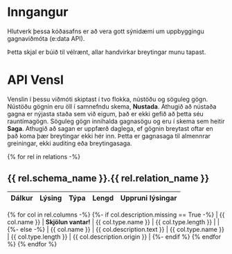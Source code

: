 # Inngangur
Hlutverk þessa kóðasafns er að vera gott sýnidæmi um uppbyggingu gagnaviðmóta (e:data API).

Þetta skjal er búið til vélrænt, allar handvirkar breytingar munu tapast.

# API Vensl
Venslin í þessu viðmóti skiptast í tvo flokka, nústöðu og söguleg gögn. Nústöðu gögnin eru öll í samnefndu skema, **Nustada**. Athugið að nústaða gagna er nýjasta staða sem við eigum, það er ekki gefið að þetta séu rauntímagögn. Söguleg gögn innihalda gagnasögu og eru í skema sem heitir **Saga**. Athugið að sagan er uppfærð daglega, ef gögnin breytast oftar en það koma þær breytingar ekki hér inn. Þetta er gagnasaga til almennrar greiningar, ekki auditing eða breytingasaga.

{% for rel in relations -%}
## {{ rel.schema_name }}.{{ rel.relation_name }}

| Dálkur        | Lýsing        | Týpa          | Lengd         | Uppruni lýsingar |
| :------------ | :------------ | :------------ | :------------ | :------------    |
{% for col in rel.columns -%}
    {%- if col.description.missing == True -%}
| {{ col.name }} | **Skjölun vantar!** | {{ col.type.name }} | {{ col.type.length }} |  |
    {%- else -%}
| {{ col.name }} | {{ col.description.text }} | {{ col.type.name }} | {{ col.type.length }} | {{ col.description.origin }} |
    {%- endif %}
{% endfor %}
{% endfor %}